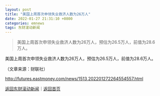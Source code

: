 ```yaml
---
layout: post
title: "美国上周首次申领失业救济人数为26万人"
date: 2022-01-27 21:31:10 +0800
categories: emnews
tags: 东财滚动新闻
---
```

> 美国上周首次申领失业救济人数为26万人，预估为26.5万人，前值为28.6万人。

<p>美国上周首次申领失业救济人数为26万人，预估为26.5万人，前值为28.6万人。</p><p class="em_media">（文章来源：财联社）</p>

<http://futures.eastmoney.com/news/1513,202201272264554557.html>

[返回东财滚动新闻](//finews.withounder.com/emnews/)｜[返回首页](//finews.withounder.com/)